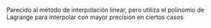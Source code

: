 Parecido al método de interpolación linear, pero utiliza el polinomio de Lagrange para interpolar con mayor precisión en ciertos casos
